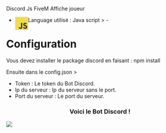 Discord Js FiveM Affiche joueur

- Language utilisé : Java script >
      - <img align="left" alt="JavaScript" width="35px" src="https://raw.githubusercontent.com/github/explore/80688e429a7d4ef2fca1e82350fe8e3517d3494d/topics/javascript/javascript.png" />




# Configuration

Vous devez installer le package discord en faisant : npm install 

Ensuite dans le config.json >
  - Token : Le token du Bot Discord.
  - Ip du serveur : Ip du serveur sans le port.
  - Port du serveur : Le port du serveur.

<div align="center">
<h3 align="center">Voici le Bot Discord !</h3>
</div><img src="https://github.com/punitkmryh/punitkmryh/blob/master/wave.svg" />
